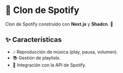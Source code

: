 # 🎵  Clon de Spotify



Clon de Spotify construido con **Next.js** y **Shadcn**. 🚀

## ✨ Características

- 🎶 Reproducción de música (play, pausa, volumen).
- 📚 Gestión de playlists.
- 🔄 Integración con la API de Spotify.

